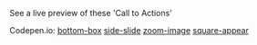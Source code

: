 See a live preview of these 'Call to Actions'

Codepen.io:
<a href="http://codepen.io/contot/full/xOYWjg/" title="codepen bottom-box">bottom-box</a>
<a href="http://codepen.io/contot/full/pbaLOo/" title="codepen side-slide">side-slide</a>
<a href="http://codepen.io/contot/full/kXZEQP/" title="codepen zoom-image">zoom-image</a>
<a href="http://codepen.io/contot/full/dXdmKk/" title="codepen square-appear">square-appear</a>
